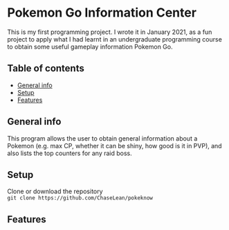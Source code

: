 # Pokemon Go Information Center

This is my first programming project. I wrote it in January 2021, as a fun project to apply what I had learnt in an undergraduate programming course to obtain some useful gameplay information Pokemon Go.

## Table of contents
* [General info](#general-info)
* [Setup](#setup)
* [Features](#features)

## General info
This program allows the user to obtain general information about a Pokemon (e.g. max CP, whether it can be shiny, how good is it in PVP), and also lists the top counters for any raid boss. 
	
## Setup
Clone or download the repository\
`git clone https://github.com/ChaseLean/pokeknow`

## Features
